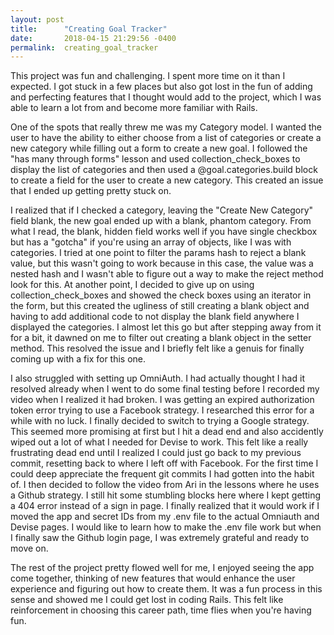 ```yaml
---
layout: post
title:      "Creating Goal Tracker"
date:       2018-04-15 21:29:56 -0400
permalink:  creating_goal_tracker
---
```



This project was fun and challenging. I spent more time on it than I expected. I got stuck in a few places but also got lost in the fun of adding and perfecting features that I thought would add to the project, which I was able to learn a lot from and become more familiar with Rails.

One of the spots that really threw me was my Category model. I wanted the user to have the ability to either choose from a list of categories or create a new category while filling out a form to create a new goal. I followed the "has many through forms" lesson and used collection_check_boxes to display the list of categories and then used a @goal.categories.build block to create a field for the user to create a new category. This created an issue that I ended up getting pretty stuck on. 

I realized that if I checked a category, leaving the "Create New Category" field blank, the new goal ended up with a blank, phantom category. From what I read, the blank, hidden field works well if you have single checkbox but has a "gotcha" if you're using an array of objects, like I was with categories.  I tried at one point to filter the params hash to reject a blank value, but this wasn't going to work because in this case, the value was a nested hash and I wasn't able to figure out a way to make the reject method look for this. At another point, I decided to give up on using collection_check_boxes and showed the check boxes using an iterator in the form, but this created the ugliness of still creating a blank object and having to add additional code to not display the blank field anywhere I displayed the categories. I almost let this go but after stepping away from it for a bit, it dawned on me to filter out creating a blank object in the setter method. This resolved the issue and I briefly felt like a genuis for finally coming up with a fix for this one.

I also struggled with setting up OmniAuth. I had actually thought I had it resolved already when I went to do some final testing before I recorded my video when I realized it had broken. I was getting an expired authorization token error trying to use a Facebook strategy. I researched this error for a while with no luck. I finally decided to switch to trying a Google strategy. This seemed more promising at first but I hit a dead end and also accidently wiped out a lot of what I needed for Devise to work. This felt like a really frustrating dead end until I realized I could just go back to my previous commit, resetting back to where I left off with Facebook. For the first time I could deep appreciate the frequent git commits I had gotten into the habit of.  I then decided to follow the video from Ari in the lessons where he uses a Github strategy. I still hit some stumbling blocks here where I kept getting a 404 error instead of a sign in page. I finally realized that it would work if I moved the app and secret IDs from my .env file to the actual Omniauth and Devise pages. I would like to learn how to make the .env file work but when I finally saw the Github login page, I was extremely grateful and ready to move on.

The rest of the project pretty flowed well for me, I enjoyed seeing the app come together, thinking of new features that would enhance the user experience and figuring out how to create them. It was a fun process in this sense and showed me I could get lost in coding Rails. This felt like reinforcement in choosing this career path, time flies when you're having fun.
